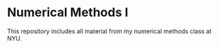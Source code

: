# Numerical Methods I

This repository includes all material from my numerical methods class at NYU.
